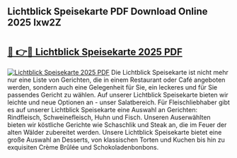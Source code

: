 ## Lichtblick Speisekarte PDF Download Online 2025 Ixw2Z

# <h2><a href="http://gc9hxw.nevu.top/?p=Lichtblick+Speisekarte">🔗 👉🔴 Lichtblick Speisekarte 2025 PDF</a></h2>

[![Lichtblick Speisekarte 2025 PDF](https://i.imgur.com/dBaPXMq.png)](http://gc9hxw.nevu.top/?p=Lichtblick+Speisekarte)
Die Lichtblick Speisekarte ist nicht mehr nur eine Liste von Gerichten, die in einem Restaurant oder Café angeboten werden, sondern auch eine Gelegenheit für Sie, ein leckeres und für Sie passendes Gericht zu wählen. Auf unserer Lichtblick Speisekarte bieten wir leichte und neue Optionen an - unser Salatbereich. Für Fleischliebhaber gibt es auf unserer Lichtblick Speisekarte eine Auswahl an Gerichten: Rindfleisch, Schweinefleisch, Huhn und Fisch. Unseren Auserwählten bieten wir köstliche Gerichte wie Schaschlik und Steak an, die im Feuer der alten Wälder zubereitet werden. Unsere Lichtblick Speisekarte bietet eine große Auswahl an Desserts, von klassischen Torten und Kuchen bis hin zu exquisiten Crème Brûlée und Schokoladenbonbons.
